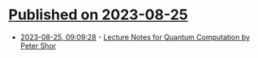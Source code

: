 # [Published on 2023-08-25](index.md)

* [2023-08-25, 09:09:28](https://lobste.rs/s/av5p80/lecture_notes_for_quantum_computation_by) - [Lecture Notes for Quantum Computation by Peter Shor](https://math.mit.edu/~shor/435-LN/)
